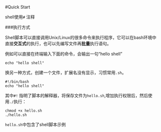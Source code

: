 #Quick Start

shell使用`#` 注释

###执行方式

Shell脚本可以直接调用Unix/Linux的很多命令来执行程序，它可以在bash环境中直接**交互式**的执行，也可以先编写文件再**批量**执行语句。

例如可以直接在终端输入下面的命令，会输出一句“hello shell”

    echo "hello shell"


换另一种方式，创建一个文件，扩展名没有显示，习惯常用`.sh`。

    #!/bin/bash
    echo "hello shell"

其中`#!` 指明了脚本的解释器，将保存文件为`hello.sh`,增加执行权限后，然后使用`./`执行：

    chmod +x hello.sh
    ./hello.sh


`hello.sh`中包含了shell脚本示例
